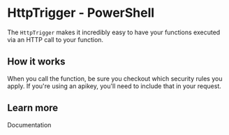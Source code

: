 ﻿# HttpTrigger - PowerShell

The `HttpTrigger` makes it incredibly easy to have your functions executed via an HTTP call to your function.

## How it works

When you call the function, be sure you checkout which security rules you apply. If you're using an apikey, you'll need to include that in your request.

## Learn more

<TODO> Documentation